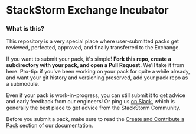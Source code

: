 # StackStorm Exchange Incubator

### What is this?

This repository is a very special place where user-submitted packs get reviewed, perfected, approved, and finally transferred to the Exchange.

If you want to submit your pack, it's simple! **Fork this repo, create a subdirectory with your pack, and open a Pull Request.** We'll take it from here. Pro-tip: if you've been working on your pack for quite a while already, and want your git history and versioning preserved, add your pack repo as a submodule.

Even if your pack is work-in-progress, you can still submit it to get advice and early feedback from our engineers! Or ping us [on Slack](https://stackstorm.com/community-signup), which is generally the best place to get advice from the StackStorm Community.

Before you submit a pack, make sure to read the [Create and Contribute a Pack](https://docs.stackstorm.com/reference/packs.html) section of our documentation.

